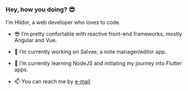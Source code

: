 ### Hey, how you doing? 😎

I'm Hildor, a web developer who loves to code.

- 😎 I’m pretty confortable with reactive front-end frameworks, mostly Angular and Vue.

- 🔭 I’m currently working on Salvae, a note manager/editor app.

- 🌱 I’m currently learning NodeJS and initiating my journey into Flutter apps.

- 📫 You can reach me by [e-mail](mailto:hildorjunior@gmail.com)
